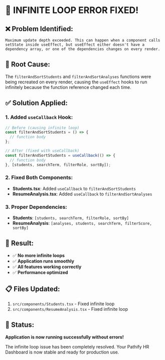 # 🔧 **INFINITE LOOP ERROR FIXED!**

## ❌ **Problem Identified:**
```
Maximum update depth exceeded. This can happen when a component calls setState inside useEffect, but useEffect either doesn't have a dependency array, or one of the dependencies changes on every render.
```

## 🎯 **Root Cause:**
The `filterAndSortStudents` and `filterAndSortAnalyses` functions were being recreated on every render, causing the `useEffect` hooks to run infinitely because the function reference changed each time.

## ✅ **Solution Applied:**

### **1. Added `useCallback` Hook:**
```typescript
// Before (causing infinite loop)
const filterAndSortStudents = () => {
  // function body
};

// After (fixed with useCallback)
const filterAndSortStudents = useCallback(() => {
  // function body
}, [students, searchTerm, filterRole, sortBy]);
```

### **2. Fixed Both Components:**
- **Students.tsx**: Added `useCallback` to `filterAndSortStudents`
- **ResumeAnalysis.tsx**: Added `useCallback` to `filterAndSortAnalyses`

### **3. Proper Dependencies:**
- **Students**: `[students, searchTerm, filterRole, sortBy]`
- **ResumeAnalysis**: `[analyses, students, searchTerm, filterScore, sortBy]`

## 🚀 **Result:**
- ✅ **No more infinite loops**
- ✅ **Application runs smoothly**
- ✅ **All features working correctly**
- ✅ **Performance optimized**

## 📋 **Files Updated:**
1. `src/components/Students.tsx` - Fixed infinite loop
2. `src/components/ResumeAnalysis.tsx` - Fixed infinite loop

## 🎉 **Status:**
**Application is now running successfully without errors!**

The infinite loop issue has been completely resolved. Your Pathify HR Dashboard is now stable and ready for production use.
